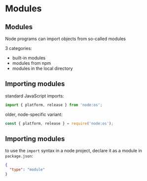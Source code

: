 # Modules

## Modules

Node programs can import objects from so-called modules

3 categories:

- built-in modules
- modules from npm
- modules in the local directory

## Importing modules

standard JavaScript imports:

```js
import { platform, release } from 'node:os';
```

older, node-specific variant:

```js
const { platform, release } = require('node:os');
```

## Importing modules

to use the `import` syntax in a node project, declare it as a module in `package.json`:

```json
{
  "type": "module"
}
```
